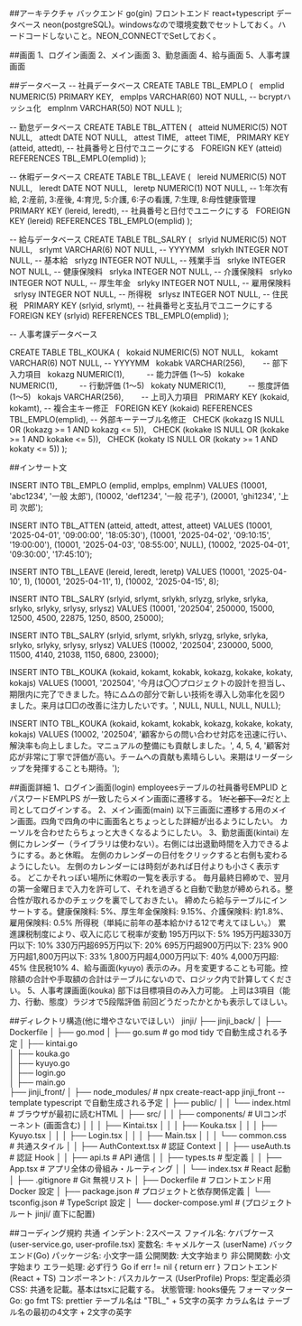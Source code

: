 ##アーキテクチャ
バックエンド go(gin)
フロントエンド react+typescript
データベース neon(postgreSQL)。windowsなので環境変数でセットしておく。ハードコードしないこと。NEON_CONNECTでSetしておく。

##画面
1、ログイン画面
2、メイン画面
3、勤怠画面
4、給与画面
5、人事考課画面

##データベース
-- 社員データベース
CREATE TABLE TBL_EMPLO (
  emplid NUMERIC(5) PRIMARY KEY,
  emplps VARCHAR(60) NOT NULL, -- bcryptハッシュ化
  emplnm VARCHAR(50) NOT NULL
);

-- 勤怠データベース
CREATE TABLE TBL_ATTEN (
  atteid NUMERIC(5) NOT NULL,
  attedt DATE NOT NULL,
  attest TIME,
  atteet TIME,
  PRIMARY KEY (atteid, attedt), -- 社員番号と日付でユニークにする
  FOREIGN KEY (atteid) REFERENCES TBL_EMPLO(emplid)
);

-- 休暇データベース
CREATE TABLE TBL_LEAVE (
  lereid NUMERIC(5) NOT NULL,
  leredt DATE NOT NULL,
  leretp NUMERIC(1) NOT NULL, -- 1:年次有給, 2:産前, 3:産後, 4:育児, 5:介護, 6:子の看護, 7:生理, 8:母性健康管理
  PRIMARY KEY (lereid, leredt), -- 社員番号と日付でユニークにする
  FOREIGN KEY (lereid) REFERENCES TBL_EMPLO(emplid)
);

-- 給与データベース
CREATE TABLE TBL_SALRY (
  srlyid NUMERIC(5) NOT NULL,
  srlymt VARCHAR(6) NOT NULL, -- YYYYMM
  srlykh INTEGER NOT NULL, -- 基本給
  srlyzg INTEGER NOT NULL, -- 残業手当
  srlyke INTEGER NOT NULL, -- 健康保険料
  srlyka INTEGER NOT NULL, -- 介護保険料
  srlyko INTEGER NOT NULL, -- 厚生年金
  srlyky INTEGER NOT NULL, -- 雇用保険料
  srlysy INTEGER NOT NULL, -- 所得税
  srlysz INTEGER NOT NULL, -- 住民税
  PRIMARY KEY (srlyid, srlymt), -- 社員番号と支払月でユニークにする
  FOREIGN KEY (srlyid) REFERENCES TBL_EMPLO(emplid)
);

-- 人事考課データベース

CREATE TABLE TBL_KOUKA (
  kokaid NUMERIC(5) NOT NULL,
  kokamt VARCHAR(6) NOT NULL, -- YYYYMM
  kokabk VARCHAR(256),        -- 部下入力項目
  kokazg NUMERIC(1),          -- 能力評価 (1〜5)
  kokake NUMERIC(1),          -- 行動評価 (1〜5)
  kokaty NUMERIC(1),          -- 態度評価 (1〜5)
  kokajs VARCHAR(256),        -- 上司入力項目
  PRIMARY KEY (kokaid, kokamt), -- 複合主キー修正
  FOREIGN KEY (kokaid) REFERENCES TBL_EMPLO(emplid), -- 外部キーテーブル名修正
  CHECK (kokazg IS NULL OR (kokazg >= 1 AND kokazg <= 5)),
  CHECK (kokake IS NULL OR (kokake >= 1 AND kokake <= 5)),
  CHECK (kokaty IS NULL OR (kokaty >= 1 AND kokaty <= 5))
);

##インサート文

INSERT INTO TBL_EMPLO (emplid, emplps, emplnm) VALUES
(10001, 'abc1234', '一般 太郎'),
(10002, 'def1234', '一般 花子'),
(20001, 'ghi1234', '上司 次郎');

INSERT INTO TBL_ATTEN (atteid, attedt, attest, atteet) VALUES
(10001, '2025-04-01', '09:00:00', '18:05:30'),
(10001, '2025-04-02', '09:10:15', '19:00:00'),
(10001, '2025-04-03', '08:55:00', NULL),
(10002, '2025-04-01', '09:30:00', '17:45:10');

INSERT INTO TBL_LEAVE (lereid, leredt, leretp) VALUES
(10001, '2025-04-10', 1),
(10001, '2025-04-11', 1),
(10002, '2025-04-15', 8);

INSERT INTO TBL_SALRY (srlyid, srlymt, srlykh, srlyzg, srlyke, srlyka, srlyko, srlyky, srlysy, srlysz) VALUES
(10001, '202504', 250000, 15000, 12500, 4500, 22875, 1250, 8500, 25000);

INSERT INTO TBL_SALRY (srlyid, srlymt, srlykh, srlyzg, srlyke, srlyka, srlyko, srlyky, srlysy, srlysz) VALUES
(10002, '202504', 230000, 5000, 11500, 4140, 21038, 1150, 6800, 23000);

INSERT INTO TBL_KOUKA (kokaid, kokamt, kokabk, kokazg, kokake, kokaty, kokajs) VALUES
(10001, '202504', '今月は〇〇プロジェクトの設計を担当し、期限内に完了できました。特に△△の部分で新しい技術を導入し効率化を図りました。来月は□□の改善に注力したいです。', NULL, NULL, NULL, NULL);

INSERT INTO TBL_KOUKA (kokaid, kokamt, kokabk, kokazg, kokake, kokaty, kokajs) VALUES
(10002, '202504', '顧客からの問い合わせ対応を迅速に行い、解決率も向上しました。マニュアルの整備にも貢献しました。', 4, 5, 4, '顧客対応が非常に丁寧で評価が高い。チームへの貢献も素晴らしい。来期はリーダーシップを発揮することも期待。');

##画面詳細
1、ログイン画面(login)
employeesテーブルの社員番号EMPLID とパスワードEMPLPS が一致したらメイン画面に遷移する。
1~~~~だと部下、2~~~~だと上司としてログインする。
2、メイン画面(main)
以下三画面に遷移する用のメイン画面。四角で四角の中に画面名とちょっとした詳細が出るようにしたい。
カーソルを合わせたらちょっと大きくなるようにしたい。
3、勤怠画面(kintai)
左側にカレンダー（ライブラリは使わない）。右側には出退勤時間を入力できるようにする。あと休暇。
左側のカレンダーの日付をクリックすると右側も変わるようにしたい。
左側のカレンダーには時刻があれば日付よりも小さく表示する。
どこかそれっぽい場所に休暇の一覧を表示する。
毎月最終日締めで、翌月の第一金曜日まで入力を許可して、それを過ぎると自動で勤怠が締められる。整合性が取れるかのチェックを裏でしておきたい。
締めたら給与テーブルにインサートする。健康保険料: 5%、厚生年金保険料: 9.15%、介護保険料: 約1.8%、雇用保険料: 0.5%
所得税（単純に前年の基本給かける12で考えてほしい。）
累進課税制度により、収入に応じて税率が変動
195万円以下: 5%
195万円超330万円以下: 10%
330万円超695万円以下: 20%
695万円超900万円以下: 23%
900万円超1,800万円以下: 33%
1,800万円超4,000万円以下: 40%
4,000万円超: 45%
住民税10%
4、給与画面(kyuyo)
表示のみ。月を変更することも可能。控除額の合計や手取額の合計はテーブルにないので、ロジック内で計算してください。
5、人事考課画面(kouka)
部下は目標項目のみ入力可能。
上司は3項目（能力、行動、態度）ラジオで5段階評価
前回どうだったかとかも表示してほしい。

##ディレクトリ構造(他に増やさないでほしい）
jinji/
├── jinji_back/
│   ├── Dockerfile
│   ├── go.mod
│   ├── go.sum          # go mod tidy で自動生成される予定
│   ├── kintai.go     
│   ├── kouka.go        
│   ├── kyuyo.go         
│   ├── login.go        
│   ├── main.go         
├── jinji_front/
│   ├── node_modules/     # npx create-react-app jinji_front --template typescript で自動生成される予定
│   ├── public/
│   │   └── index.html   # ブラウザが最初に読むHTML
│   ├── src/
│   │   ├── components/  # UIコンポーネント (画面含む)
│   │   │   ├── Kintai.tsx
│   │   │   ├── Kouka.tsx
│   │   │   ├── Kyuyo.tsx
│   │   │   ├── Login.tsx
│   │   │   ├── Main.tsx
│   │   │   └── common.css # 共通スタイル
│   │   ├── AuthContext.tsx # 認証 Context
│   │   ├── useAuth.ts      # 認証 Hook
│   │   ├── api.ts          # API 通信
│   │   ├── types.ts        # 型定義
│   │   ├── App.tsx         # アプリ全体の骨組み・ルーティング
│   │   └── index.tsx       # React 起動
│   ├── .gitignore          # Git 無視リスト
│   ├── Dockerfile          # フロントエンド用 Docker 設定
│   ├── package.json        # プロジェクトと依存関係定義
│   └── tsconfig.json       # TypeScript 設定
│
└── docker-compose.yml      # (プロジェクトルート jinji/ 直下に配置)

##コーディング規約
共通
インデント: 2スペース
ファイル名: ケバブケース (user-service.go, user-profile.tsx)
変数名: キャメルケース (userName)
バックエンド(Go)
パッケージ名: 小文字一語
公開関数: 大文字始まり
非公開関数: 小文字始まり
エラー処理: 必ず行う
Go
if err != nil {
    return err
}
フロントエンド(React + TS)
コンポーネント: パスカルケース (UserProfile)
Props: 型定義必須
CSS: 共通を記載。基本はtsxに記載する。
状態管理: hooks優先
フォーマッター
Go: go fmt
TS: prettier
テーブル名は "TBL_" + 5文字の英字
カラム名は テーブル名の最初の4文字 + 2文字の英字
